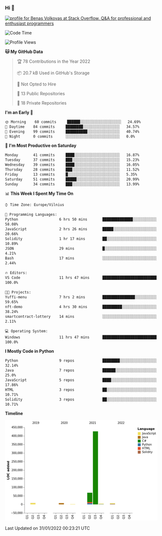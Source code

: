 ### Hi 👋
<a href="https://stackoverflow.com/users/14954249/benas-volkovas"><img src="https://stackoverflow.com/users/flair/14954249.png?theme=dark" width="208" height="58" alt="profile for Benas Volkovas at Stack Overflow, Q&amp;A for professional and enthusiast programmers" title="profile for Benas Volkovas at Stack Overflow, Q&amp;A for professional and enthusiast programmers"></a>

<!--START_SECTION:waka-->
![Code Time](http://img.shields.io/badge/Code%20Time-557%20hrs%2056%20mins-blue)

![Profile Views](http://img.shields.io/badge/Profile%20Views-0-blue)

**🐱 My GitHub Data** 

> 🏆 78 Contributions in the Year 2022
 > 
> 📦 20.7 kB Used in GitHub's Storage 
 > 
> 🚫 Not Opted to Hire
 > 
> 📜 13 Public Repositories 
 > 
> 🔑 18 Private Repositories  
 > 
**I'm an Early 🐤** 

```text
🌞 Morning    60 commits     ██████░░░░░░░░░░░░░░░░░░░   24.69% 
🌆 Daytime    84 commits     ████████░░░░░░░░░░░░░░░░░   34.57% 
🌃 Evening    99 commits     ██████████░░░░░░░░░░░░░░░   40.74% 
🌙 Night      0 commits      ░░░░░░░░░░░░░░░░░░░░░░░░░   0.0%

```
📅 **I'm Most Productive on Saturday** 

```text
Monday       41 commits     ████░░░░░░░░░░░░░░░░░░░░░   16.87% 
Tuesday      37 commits     ███░░░░░░░░░░░░░░░░░░░░░░   15.23% 
Wednesday    39 commits     ████░░░░░░░░░░░░░░░░░░░░░   16.05% 
Thursday     28 commits     ███░░░░░░░░░░░░░░░░░░░░░░   11.52% 
Friday       13 commits     █░░░░░░░░░░░░░░░░░░░░░░░░   5.35% 
Saturday     51 commits     █████░░░░░░░░░░░░░░░░░░░░   20.99% 
Sunday       34 commits     ███░░░░░░░░░░░░░░░░░░░░░░   13.99%

```


📊 **This Week I Spent My Time On** 

```text
⌚︎ Time Zone: Europe/Vilnius

💬 Programming Languages: 
Python                   6 hrs 50 mins       ██████████████░░░░░░░░░░░   58.08% 
JavaScript               2 hrs 26 mins       █████░░░░░░░░░░░░░░░░░░░░   20.66% 
Solidity                 1 hr 17 mins        ██░░░░░░░░░░░░░░░░░░░░░░░   10.89% 
JSON                     29 mins             █░░░░░░░░░░░░░░░░░░░░░░░░   4.21% 
Bash                     17 mins             ░░░░░░░░░░░░░░░░░░░░░░░░░   2.44%

🔥 Editors: 
VS Code                  11 hrs 47 mins      █████████████████████████   100.0%

🐱‍💻 Projects: 
Yuffi-menu               7 hrs 2 mins        ███████████████░░░░░░░░░░   59.65% 
nft-demo                 4 hrs 30 mins       █████████░░░░░░░░░░░░░░░░   38.24% 
smartcontract-lottery    14 mins             ░░░░░░░░░░░░░░░░░░░░░░░░░   2.11%

💻 Operating System: 
Windows                  11 hrs 47 mins      █████████████████████████   100.0%

```

**I Mostly Code in Python** 

```text
Python                   9 repos             ████████░░░░░░░░░░░░░░░░░   32.14% 
Java                     7 repos             ██████░░░░░░░░░░░░░░░░░░░   25.0% 
JavaScript               5 repos             ████░░░░░░░░░░░░░░░░░░░░░   17.86% 
HTML                     3 repos             ██░░░░░░░░░░░░░░░░░░░░░░░   10.71% 
Solidity                 3 repos             ██░░░░░░░░░░░░░░░░░░░░░░░   10.71%

```


**Timeline**

![Chart not found](https://raw.githubusercontent.com/BenasVolkovas/BenasVolkovas/main/charts/bar_graph.png) 


 Last Updated on 31/01/2022 00:23:21 UTC
<!--END_SECTION:waka-->
